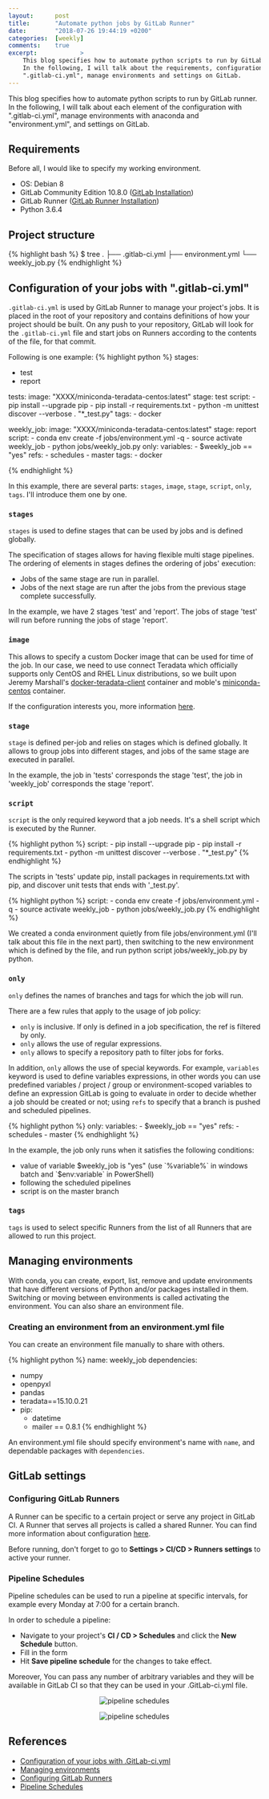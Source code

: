 ```yaml
---
layout:      post
title:       "Automate python jobs by GitLab Runner"
date:        "2018-07-26 19:44:19 +0200"
categories:  [weekly]
comments:    true
excerpt:            >
    This blog specifies how to automate python scripts to run by GitLab runner.
    In the following, I will talk about the requirements, configuration with
    ".gitlab-ci.yml", manage environments and settings on GitLab.
---
```

This blog specifies how to automate python scripts to run by GitLab runner. In
the following, I will talk about each element of the configuration with
".gitlab-ci.yml", manage environments with anaconda and "environment.yml", and
settings on GitLab.

## Requirements
Before all, I would like to specify my working environment.

- OS: Debian 8
- GitLab Community Edition 10.8.0 ([GitLab Installation][GitLab install])
- GitLab Runner ([GitLab Runner Installation][GitLab runner install])
- Python 3.6.4

## Project structure
{% highlight bash %}
$ tree
.
├── .gitlab-ci.yml
├── environment.yml
└── weekly_job.py
{% endhighlight %}

## Configuration of your jobs with ".gitlab-ci.yml"
`.gitlab-ci.yml` is used by GitLab Runner to manage your project's jobs. It is
placed in the root of your repository and contains definitions of how your
project should be built. On any push to your repository, GitLab will look for
the `.gitlab-ci.yml` file and start jobs on Runners according to the contents of
the file, for that commit.

Following is one example:
{% highlight python %}
stages:
  - test
  - report

tests:
  image: "XXXX/miniconda-teradata-centos:latest"
  stage: test
  script:
    - pip install --upgrade pip
    - pip install -r requirements.txt
    - python -m unittest discover --verbose . "*_test.py"
  tags:
    - docker

weekly_job:
  image: "XXXX/miniconda-teradata-centos:latest"
  stage: report
  script:
    - conda env create -f jobs/environment.yml -q
    - source activate weekly_job
    - python jobs/weekly_job.py
  only:
    variables:
      - $weekly_job == "yes"
    refs:
      - schedules
      - master
  tags:
    - docker

{% endhighlight %}

In this example, there are several parts: `stages`, `image`, `stage`, `script`,
`only`, `tags`. I'll introduce them one by one.

### `stages`
`stages` is used to define stages that can be used by jobs and is defined
globally.

The specification of stages allows for having flexible multi stage pipelines.
The ordering of elements in stages defines the ordering of jobs' execution:

- Jobs of the same stage are run in parallel.
- Jobs of the next stage are run after the jobs from the previous stage complete
successfully.

In the example, we have 2 stages 'test' and 'report'. The jobs of stage 'test'
will run before running the jobs of stage 'report'.

### `image`
This allows to specify a custom Docker image that can be used for time of the
job. In our case, we need to use connect Teradata which officially supports only
CentOS and RHEL Linux distributions, so we built upon Jeremy Marshall's
[docker-teradata-client][docker-td] container and moble's [miniconda-centos][miniconda-centos]
container.

If the configuration interests you, more information [here][image config].


### `stage` 
`stage` is defined per-job and relies on stages which is defined globally. It
allows to group jobs into different stages, and jobs of the same stage are
executed in parallel.

In the example, the job in 'tests' corresponds the stage 'test', the job in
'weekly_job' corresponds the stage 'report'. 

### `script`
`script` is the only required keyword that a job needs. It's a shell script
which is executed by the Runner.

{% highlight python %}
  script:
    - pip install --upgrade pip
    - pip install -r requirements.txt
    - python -m unittest discover --verbose . "*_test.py"
{% endhighlight %}

The scripts in 'tests' update pip, install packages in requirements.txt with pip,
and discover unit tests that ends with '_test.py'.

{% highlight python %}
  script:
    - conda env create -f jobs/environment.yml -q
    - source activate weekly_job
    - python jobs/weekly_job.py
{% endhighlight %}

We created a conda environment quietly from file jobs/environment.yml (I'll talk
about this file in the next part), then switching to the new environment which
is defined by the file, and run python script jobs/weekly_job.py by python.

### `only`
`only` defines the names of branches and tags for which the job will run.

There are a few rules that apply to the usage of job policy:
- `only` is inclusive. If only is defined in a job specification, the ref is
filtered by only.
- `only` allows the use of regular expressions.
- `only` allows to specify a repository path to filter jobs for forks.

In addition, `only` allows the use of special keywords. For example, `variables`
keyword is used to define variables expressions, in other words you can use
predefined variables / project / group or environment-scoped variables to define
an expression GitLab is going to evaluate in order to decide whether a job
should be created or not; using `refs` to specify that a branch is pushed and
scheduled pipelines.

{% highlight python %}
  only:
    variables:
      - $weekly_job == "yes"
    refs:
      - schedules
      - master
{% endhighlight %}

In the example, the job only runs when it satisfies the following conditions:
- value of variable $weekly_job is "yes"
  (use `%variable%` in windows batch and `$env:variable` in PowerShell)
- following the scheduled pipelines
- script is on the master branch

### `tags`
`tags` is used to select specific Runners from the list of all Runners that are
allowed to run this project.

## Managing environments
With conda, you can create, export, list, remove and update environments that
have different versions of Python and/or packages installed in them. Switching
or moving between environments is called activating the environment. You can
also share an environment file.

### Creating an environment from an environment.yml file
You can create an environment file manually to share with others.

{% highlight python %}
name: weekly_job
dependencies:
  - numpy
  - openpyxl
  - pandas
  - teradata==15.10.0.21
  - pip:
    - datetime
    - mailer == 0.8.1
{% endhighlight %}

An environment.yml file should specify environment's name with `name`, and
dependable packages with `dependencies`.

## GitLab settings
### Configuring GitLab Runners
A Runner can be specific to a certain project or serve any project in GitLab CI.
A Runner that serves all projects is called a shared Runner. You can find more
information about configuration [here][Configuring GitLab Runners].

Before running, don't forget to go to **Settings > CI/CD > Runners settings**
to active your runner.

### Pipeline Schedules
Pipeline schedules can be used to run a pipeline at specific intervals, for
example every Monday at 7:00 for a certain branch.

In order to schedule a pipeline:
- Navigate to your project's **CI / CD > Schedules** and click the **New 
  Schedule** button.
- Fill in the form
- Hit **Save pipeline schedule** for the changes to take effect.

Moreover, You can pass any number of arbitrary variables and they will be
available in GitLab CI so that they can be used in your .GitLab-ci.yml file.

<p align="center">
  <img alt="pipeline schedules"
  src="{{ site.baseurl }}/images/20180726-pipelines-schedules-global.PNG"/>
</p>

<p align="center">
  <img alt="pipeline schedules"
  src="{{ site.baseurl }}/images/20180726-pipelines-schedules-detail.PNG"/>
</p>


## References
- [Configuration of your jobs with .GitLab-ci.yml][GitLab-ci]
- [Managing environments][Managing environments]
- [Configuring GitLab Runners][Configuring GitLab Runners]
- [Pipeline Schedules][Pipeline Schedules]


[GitLab install]: https://about.GitLab.com/installation
[GitLab runner install]: https://docs.GitLab.com/runner/install
[docker-td]: https://hub.docker.com/r/jeremymarshall/docker-teradata-client
[miniconda-centos]: https://github.com/moble/miniconda-centos
[image config]: https://docs.GitLab.com/ce/ci/docker/using_docker_images.html
[GitLab-ci]: https://docs.GitLab.com/ce/ci/yaml/README.html
[Managing environments]: https://conda.io/docs/user-guide/tasks/manage-environments.html
[Configuring GitLab Runners]: https://docs.GitLab.com/ee/ci/runners
[Pipeline Schedules]: https://docs.GitLab.com/ce/user/project/pipelines/schedules.html



